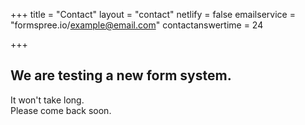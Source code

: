 +++
title = "Contact"
layout = "contact"
netlify = false
emailservice = "formspree.io/example@email.com"
contactanswertime = 24

+++

## We are testing a new form system.  
It won't take long.  
Please come back soon.  



